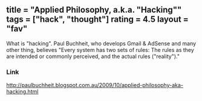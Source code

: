 title = "Applied Philosophy, a.k.a. \"Hacking\""
tags = ["hack", "thought"]
rating = 4.5
layout = "fav"
---

What is "hacking". Paul Buchheit, who develops Gmail & AdSense and many other thing, believes "Every system has two sets of rules: The rules as they are intended or commonly perceived, and the actual rules ("reality")."

### Link

http://paulbuchheit.blogspot.com.au/2009/10/applied-philosophy-aka-hacking.html
